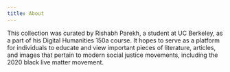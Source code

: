 ```yaml
---
title: About
---
```


This collection was curated by Rishabh Parekh, a student at UC Berkeley, as a part of his Digital Humanities 150a course. It hopes to serve as a platform for individuals to educate and view important pieces of literature, articles, and images that pertain to modern social justice movements, including the 2020 black live matter movement.  